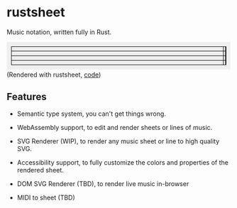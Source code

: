 # rustsheet

Music notation, written fully in Rust.

![A line of music rendered with rustsheet](/example.svg)
(Rendered with rustsheet, [code](/rustsheet-svg/examples/readme.rs))

## Features

- Semantic type system, you can't get things wrong.

- WebAssembly support, to edit and render sheets or lines of music.

- SVG Renderer (WIP), to render any music sheet or line to high quality SVG.

- Accessibility support, to fully customize the colors and properties of the rendered sheet.

- DOM SVG Renderer (TBD), to render live music in-browser

- MIDI to sheet (TBD)